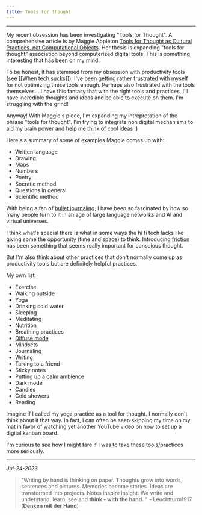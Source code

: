 ```yaml
---
title: Tools for thought
---
```


----

My recent obsession has been investigating "Tools for Thought". A comprehensive article is by Maggie Appleton [Tools for Thought as Cultural Practices, not Computational Objects](https://maggieappleton.com/tools-for-thought). Her thesis is expanding "tools for thought" association beyond computerized digital tools. This is something interesting that has been on my mind. 

To be honest, it has stemmed from my obsession with productivity tools (see [[When tech sucks]]). I've been getting rather frustrated with myself for not optimizing these tools enough. Perhaps also frustrated with the tools themselves... I have this fantasy that with the right tools and practices, I'll have incredible thoughts and ideas and be able to execute on them. I'm struggling with the grind! 

Anyway! With Maggie's piece, I'm expanding my intrepretation of the phrase "tools for thought". I'm trying to integrate non digital mechanisms to aid my brain power and help me think of cool ideas :) 

Here's a summary of some of examples Maggie comes up with: 
- Written language
- Drawing
- Maps
- Numbers
- Poetry
- Socratic method
- Questions in general
- Scientific method

With being a fan of [bullet journaling](https://bulletjournal.com/), I have been so fascinated by how so many people turn to it in an age of large language networks and AI and virtual universes. 

I think what's special there is what in some ways the hi fi tech lacks like giving some the opportunity (time and space) to think. Introducing [friction](https://alltechishuman.org/hx-human-experience-report) has been something that seems really important for conscious thought. 

But I'm also think about other practices that don't normally come up as productivity tools but are definitely helpful practices. 

My own list: 
- Exercise 
- Walking outside
- Yoga
- Drinking cold water
- Sleeping 
- Meditating
- Nutrition
- Breathing practices 
- [Diffuse mode](https://www.youtube.com/watch?v=dzjsk5e7srI)
- Mindsets 
- Journaling 
- Writing
- Talking to a friend
- Sticky notes
- Putting up a calm ambience
- Dark mode
- Candles
- Cold showers
- Reading

Imagine if I called my yoga practice as a tool for thought. I normally don't think about it that way. In fact, I can often be seen skipping my time on my mat in favor of watching yet another YouTube video on how to set up a digital kanban board. 

I'm curious to see how I might fare if I was to take these tools/practices more seriously. 

----

*Jul-24-2023*

>"Writing by hand is thinking on paper.
>Thoughts grow into words, sentences and pictures.
>Memories become stories. Ideas are transformed into projects. 
>Notes inspire insight. We write and understand, 
>learn, see and **think - with the hand.** " - Leuchtturm1917 (**Denken mit der Hand**)
